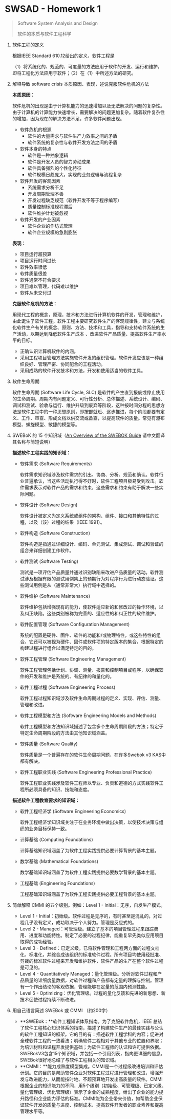 # SWSAD - Homework 1

> Software System Analysis and Design
>
> 软件的本质与软件工程科学

1. 软件工程的定义

   根据IEEE Standard 610.12给出的定义，软件工程是

   （1）将系统化的、规范的、可度量的方法应用于软件的开发、运行和维护，即将工程化方法应用于软件；（2）在（1）中所述方法的研究。

2. 解释导致 software crisis 本质原因、表现，述说克服软件危机的方法

   **本质原因：**

   软件危机的出现是由于计算机能力的迅速增加以及无法解决的问题的复杂性。由于计算机的计算能力快速增长，需要解决的问题更加复杂。随着软件复杂性的增加，因为现在的解决方法不足，许多软件问题出现。

   * 软件危机的根源
     * 软件的大量需求与软件生产力效率之间的矛盾
     * 软件系统的复杂性与软件开发方法之间的矛盾
   * 软件本身的特点
     * 软件是一种抽象逻辑
     * 软件是开发人员的智力劳动成果
     * 软件具备强烈的个性化特征
     * 软件规模日趋庞大，实现的业务逻辑与流程复杂
   * 软件开发的客观因素
     * 系统需求分析不足
     * 开发周期管理不善
     * 开发过程缺乏规范（软件开发不等于程序编写）
     * 质量控制标准规程滞后
     * 软件维护计划被忽视
   * 软件开发的产业因素
     * 软件企业的作坊式管理
     * 软件企业规模的急剧膨胀

   **表现：**

   * 项目运行超预算
   * 项目运行时间过长
   * 软件效率很低
   * 软件质量很差
   * 软件通常不符合要求
   * 项目难以管理，代码难以维护
   * 软件从未交付过

   **克服软件危机的方法：**

   用现代工程的概念，原理，技术和方法进行计算机软件的开发，管理和维护，由此诞生了软件工程。软件工程主要研究软件生产的客观规律性，建立与系统化软件生产有关的概念、原则、方法、技术和工具，指导和支持软件系统的生产活动，以期达到降低软件生产成本 、改进软件产品质量、提高软件生产率水平的目标。

   * 正确认识计算机软件的内涵。
   * 采用工程项目管理方法实施软件开发的组织管理。软件开发应该是一种组织良好、管理严密、协同配合的工程活动。
   * 采用成熟的软件开发技术和方法，开发和使用适当的软件工具。

3. 软件生命周期

   软件生命周期 (Software Life Cycle, SLC) 是软件的产生直到报废或停止使用的生命周期。周期内有问题定义、可行性分析、总体描述、系统设计、编码、调试和测试、验收与运行、维护升级到废弃等阶段，这种按时间分程的思想方法是软件工程中的一种思想原则，即按部就班、逐步推进，每个阶段都要有定义、工作、审查、形成文档以供交流或备查，以提高软件的质量。常见有瀑布模型、螺旋模型、敏捷的模型等。

4. SWEBoK 的 15 个知识域（[An Overview of the SWEBOK Guide](https://www.sebokwiki.org/wiki/An_Overview_of_the_SWEBOK_Guide) 请中文翻译其名称与简短说明）

   **描述软件工程实践的知识域：**

   * 软件需求 (Software Requirements)

     软件需求知识域涉及软件需求的引出、协商、分析、规范和确认。软件行业普遍承认，当这些活动执行得不好时，软件工程项目极易受到攻击。软件需求表示对软件产品的需求和约束，这些需求和约束有助于解决一些实际问题。

   * 软件设计 (Software Design)

     软件设计被定义为定义系统或组件的架构、组件、接口和其他特性的过程，以及（该）过程的结果（IEEE 1991）。

   * 软件构造 (Software Construction)

     软件构造是指通过详细设计、编码、单元测试、集成测试、调试和验证的组合来详细创建工作软件。

   * 软件测试 (Software Testing)

     测试是一项评估产品质量并通过识别缺陷来改进产品质量的活动。软件测试涉及根据有限的测试用例集上的预期行为对程序行为进行动态验证。这些测试用例是从（通常非常大）执行域中选择的。

   * 软件维护 (Software Maintenance)

     软件维护包括增强现有的能力，使软件适应新的和修改过的操作环境，以及纠正缺陷。这些类别被称为完善的、适应性的和纠正性的软件维护。

   * 软件配置管理 (Software Configuration Management)

     系统的配置是硬件、固件、软件的功能和/或物理特性，或这些特性的组合。它还可以被视为硬件、固件或软件项的特定版本的集合，根据特定的构建过程进行组合以满足特定的目的。

   * 软件工程管理 (Software Engineering Management)

     软件工程管理包括计划、协调、测量、报告和控制项目或程序，以确保软件的开发和维护是系统的、有纪律的和量化的。

   * 软件工程过程 (Software Engineering Process)

     软件工程过程知识域涉及软件生命周期过程的定义、实现、评估、测量、管理和改进。

   * 软件工程模型和方法 (Software Engineering Models and Methods)

     软件工程模型和方法知识域描述了包含多个生命周期阶段的方法；特定于特定生命周期阶段的方法由其他知识域涵盖。

   * 软件质量 (Software Quality)

     软件质量是一个普遍存在的软件生命周期问题，在许多Swebok v3 KAS中都有解决。

   * 软件工程职业实践 (Software Engineering Professional Practice)

     软件工程职业实践涉及软件工程师以专业、负责和道德的方式实践软件工程所必须具备的知识、技能和态度。

   **描述软件工程教育要求的知识域：**

   * 软件工程经济学 (Software Engineering Economics)

     软件工程经济学知识域关注于在业务环境中做出决策，以使技术决策与组织的业务目标保持一致。

   * 计算基础 (Computing Foundations)

     计算基础知识域涵盖了为软件工程实践提供必要计算背景的基本主题。

   * 数学基础 (Mathematical Foundations)

     数学基础知识域涵盖了为软件工程实践提供必要数学背景的基本主题。

   * 工程基础 (Engineering Foundations)

     工程基础知识域涵盖了为软件工程实践提供必要工程背景的基本主题。

5. 简单解释 CMMI 的五个级别。例如：Level 1 - Initial：无序，自发生产模式。

   * Level 1 - Initial：初始级。软件过程是无序的，有时甚至是混乱的，对过程几乎没有定义，成功取决于个人努力。管理是反应式的。
   * Level 2 - Managed：可管理级。建立了基本的项目管理过程来跟踪费用、进度和功能特性。制定了必要的过程纪律，能重复早先类似应用项目取得的成功经验。
   * Level 3 - Defined：已定义级。已将软件管理和工程两方面的过程文档化、标准化，并综合成该组织的标准软件过程。所有项目均使用经批准、剪裁的标准软件过程来开发和维护软件，软件产品的生产在整个软件过程是可见的。
   * Level 4 - Quantitatively Managed：量化管理级。分析对软件过程和产品质量的详细度量数据，对软件过程和产品都有定量的理解与控制。管理有一个作出结论的客观依据，管理能够在定量的范围内预测性能。
   * Level 5 - Optimizing：优化管理级。过程的量化反馈和先进的新思想、新技术促使过程持续不断改进。

6. 用自己语言简述 SWEBok 或 CMMI （约200字）

   * **SWEBok：**软件工程知识体系指南。为了克服软件危机，IEEE 总结了软件工程核心知识体系的指南，描述了构建软件生产的最佳实践与公认的软件工程知识的框架。它的目的有：描述软件工程学科的内容；促进对全球软件工程的一致看法；明确软件工程相对于其他专业的位置和界限；为培训材料和课程开发提供基础；为软件工程师的认证和许可提供依据。SWEBokV3包含15个知识域，并包括一个引用列表，指向更详细的信息。SWEBok很好地总结了与软件工程相关的知识域。
   * **CMMI：**能力成熟度模型集成。CMMI是一个过程级改进培训和评估计划。它的目的是帮助软件企业对软件工程过程进行管理和改进，增强开发与改进能力，从而能按时地、不超预算地开发出高质量的软件。CMMI根据企业的知识能力的不同，用5个级别（初始级、可管理级、已定义级、量化管理级、优化管理级）表示了企业的成熟程度，给出了企业的能力提升路径和企业能力评估的标准。CMMI能为企业带来价值，如帮助企业保证软件开发的质量与进度、控制成本、提高软件开发者的职业素养和提高管理水平等。

